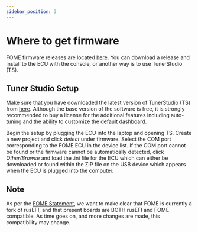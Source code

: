 ```yaml
---
sidebar_position: 3
---
```


# Where to get firmware

FOME firmware releases are located [here](https://github.com/FOME-Tech/fome-fw/releases). You can download a release and install to the ECU with the console, or another way is to use TunerStudio (TS).

## Tuner Studio Setup

Make sure that you have downloaded the latest version of TunerStudio (TS) from [here](https://www.tunerstudio.com/index.php/tuner-studio). Although the base version of the software is free, it is strongly recommended to buy a license for the additional features including auto-tuning and the ability to customize the default dashboard.

Begin the setup by plugging the ECU into the laptop and opening TS. Create a new project and click _detect_ under firmware. Select the COM port corresponding to the FOME ECU in the device list. If the COM port cannot be found or the firmware cannot be automatically detected, click _Other/Browse_ and load the .ini file for the ECU which can either be downloaded or found within the ZIP file on the USB device which appears when the ECU is plugged into the computer.

## Note

As per the [FOME Statement](https://www.fome.tech/announcements), we want to make clear that FOME is currently a fork of rusEFI, and that present boards are BOTH rusEFI and FOME compatible. As time goes on, and more changes are made, this compatibility may change.
